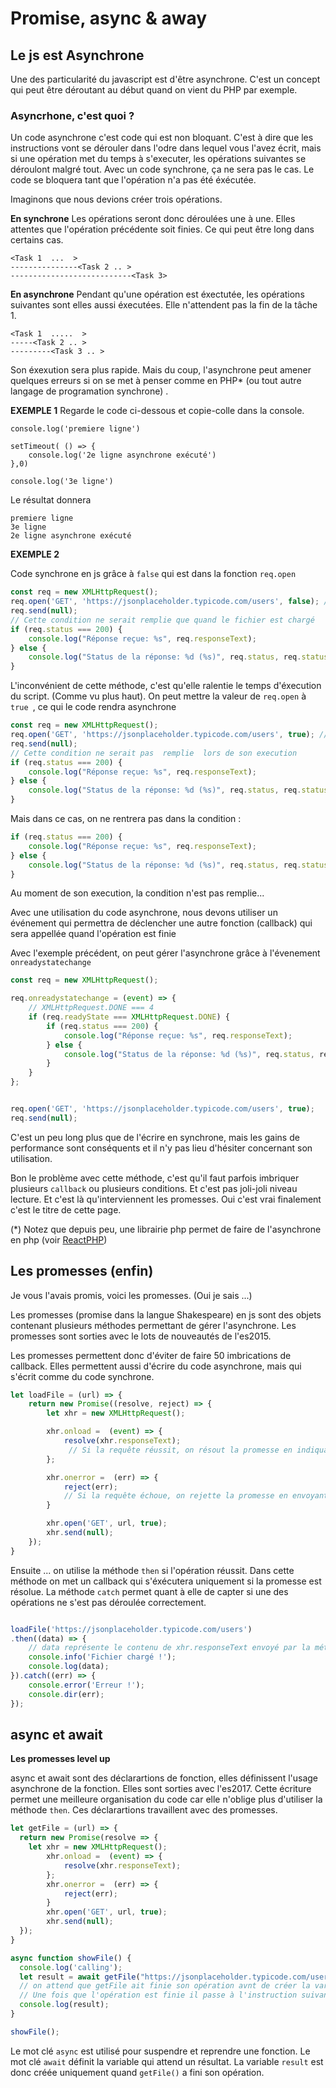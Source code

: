 # Promise, async & away

## Le js est Asynchrone

Une des particularité du javascript est d'être asynchrone. C'est un concept qui peut être déroutant au début quand on vient du PHP par exemple. 

### Asyncrhone, c'est quoi ?
Un code asynchrone c'est code qui est non bloquant. C'est à dire que les instructions vont se dérouler dans l'odre dans lequel vous l'avez écrit, mais si une opération met du temps à s'executer, les opérations suivantes se déroulont malgré tout. Avec un code synchrone, ça ne sera pas le cas. Le code se bloquera tant que l'opération n'a pas été éxécutée.

Imaginons que nous devions créer trois opérations.

**En synchrone**
Les opérations seront donc déroulées une à une. Elles attentes que l'opération précédente soit finies. Ce qui peut être long dans certains cas.
```
<Task 1  ...  >
---------------<Task 2 .. >
---------------------------<Task 3>
```

**En asynchrone**
Pendant qu'une opération est éxectutée, les opérations suivantes sont elles aussi éxecutées. Elle n'attendent pas la fin de la tâche 1. 

```
<Task 1  .....  >
-----<Task 2 .. >
---------<Task 3 .. >
```
Son éxexution sera plus rapide. Mais du coup, l'asynchrone peut amener quelques erreurs si on se met à penser comme en PHP* (ou tout autre langage de programation synchrone) .

**EXEMPLE 1** 
Regarde le code ci-dessous et copie-colle dans la console.

```
console.log('premiere ligne')

setTimeout( () => {
    console.log('2e ligne asynchrone exécuté')
},0)

console.log('3e ligne')
```
Le résultat donnera 

```
premiere ligne
3e ligne
2e ligne asynchrone exécuté
```

**EXEMPLE 2** 

Code synchrone en js grâce à ``false`` qui est dans la fonction ``req.open``

````javascript
const req = new XMLHttpRequest();
req.open('GET', 'https://jsonplaceholder.typicode.com/users', false); // False execute la requete en synchrone
req.send(null);
// Cette condition ne serait remplie que quand le fichier est chargé
if (req.status === 200) {
    console.log("Réponse reçue: %s", req.responseText);
} else {
    console.log("Status de la réponse: %d (%s)", req.status, req.statusText);
}
````
L'inconvénient de cette méthode, c'est qu'elle ralentie le temps d'éxecution du script. (Comme vu plus haut). On peut mettre la valeur de ```req.open``` à ``true ``, ce qui le code rendra asynchrone

````javascript
const req = new XMLHttpRequest();
req.open('GET', 'https://jsonplaceholder.typicode.com/users', true); // true execute la requete en asynchrone
req.send(null);
// Cette condition ne serait pas  remplie  lors de son execution
if (req.status === 200) {
    console.log("Réponse reçue: %s", req.responseText);
} else {
    console.log("Status de la réponse: %d (%s)", req.status, req.statusText);
}
````
Mais dans ce cas, on ne rentrera pas dans la condition : 

```javascript
if (req.status === 200) {
    console.log("Réponse reçue: %s", req.responseText);
} else {
    console.log("Status de la réponse: %d (%s)", req.status, req.statusText);
}
```
Au moment de son execution, la condition n'est pas remplie...

Avec une utilisation du code asynchrone, nous devons utiliser un événement qui permettra de déclencher une autre fonction (callback) qui sera appellée quand l'opération est finie

Avec l'exemple précédent, on peut gérer l'asynchrone grâce à l'évenement ``onreadystatechange ``

````javascript
const req = new XMLHttpRequest();

req.onreadystatechange = (event) => {
    // XMLHttpRequest.DONE === 4
    if (req.readyState === XMLHttpRequest.DONE) {
        if (req.status === 200) {
            console.log("Réponse reçue: %s", req.responseText);
        } else {
            console.log("Status de la réponse: %d (%s)", req.status, req.statusText);
        }
    }
};


req.open('GET', 'https://jsonplaceholder.typicode.com/users', true);
req.send(null);

````

C'est un peu long plus que de l'écrire en synchrone, mais les gains de performance sont conséquents et il n'y pas lieu d'hésiter concernant son utilisation.

Bon le problème avec cette méthode, c'est qu'il faut parfois imbriquer plusieurs ``callback`` ou plusieurs conditions. Et c'est pas joli-joli niveau lecture. Et c'est là qu'interviennent les promesses. Oui c'est vrai finalement c'est le titre de cette page. 

(*) Notez que depuis peu, une librairie php permet de faire de l'asynchrone en php (voir [ReactPHP](https://reactphp.org/))


## Les promesses (enfin)
Je vous l'avais promis, voici les promesses. (Oui je sais ...)

Les promesses (promise dans la langue Shakespeare) en js sont des objets contenant plusieurs méthodes permettant de gérer l'asynchrone. Les promesses sont sorties avec le lots de nouveautés de l'es2015. 

Les promesses permettent donc d'éviter de faire 50 imbrications de callback. Elles permettent aussi d'écrire du code asynchrone, mais qui s'écrit comme du code synchrone. 

````javascript
let loadFile = (url) => {
    return new Promise((resolve, reject) => {
        let xhr = new XMLHttpRequest();

        xhr.onload =  (event) => {
            resolve(xhr.responseText);
             // Si la requête réussit, on résout la promesse en indiquant le contenu du fichier
        };

        xhr.onerror =  (err) => {
            reject(err); 
            // Si la requête échoue, on rejette la promesse en envoyant les infos de l'erreur
        }

        xhr.open('GET', url, true);
        xhr.send(null);
    });
}

````
Ensuite ... on utilise la méthode ``then`` si l'opération réussit. Dans cette méthode on met un callback qui s'éxécutera uniquement si la promesse est résolue. La méthode ```catch``` permet quant à elle de capter si une des opérations ne s'est pas déroulée correctement.

````javascript

loadFile('https://jsonplaceholder.typicode.com/users')
.then((data) => { 
    // data représente le contenu de xhr.responseText envoyé par la méthode resolve(), vous pouvez lui donner n'importe quel nom.
    console.info('Fichier chargé !');
    console.log(data);
}).catch((err) => {
    console.error('Erreur !');
    console.dir(err);
});
````
## async et await

**Les promesses level up**

async et await sont des déclarartions de fonction, elles définissent l'usage asynchrone de la fonction. Elles sont sorties avec l'es2017. Cette écriture permet une meilleure organisation du code car elle n'oblige plus d'utiliser la méthode ``then``. Ces déclarartions travaillent avec des promesses. 

````javascript
let getFile = (url) => {
  return new Promise(resolve => {
    let xhr = new XMLHttpRequest();
        xhr.onload =  (event) => {
            resolve(xhr.responseText);
        };
        xhr.onerror =  (err) => {
            reject(err); 
        }
        xhr.open('GET', url, true);
        xhr.send(null);
  });
}

async function showFile() {
  console.log('calling');
  let result = await getFile("https://jsonplaceholder.typicode.com/users"); 
  // on attend que getFile ait finie son opération avnt de créer la varible result. 
  // Une fois que l'opération est finie il passe à l'instruction suivante.
  console.log(result);
}

showFile();
````
Le mot clé ``async`` est utilisé pour suspendre et reprendre une fonction. Le mot clé ``await`` définit la variable qui attend un résultat. La variable ``result`` est donc créée uniquement quand ``getFile()`` a fini son opération. 




